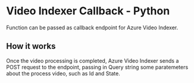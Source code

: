 # Video Indexer Callback - Python

Function can be passed as callback endpoint for Azure Video Indexer.  

## How it works

Once the video processing is completed, Azure Video Indexer sends a POST request to the endpoint, passing in Query string some paratemeters about the process video, such as Id and State.
